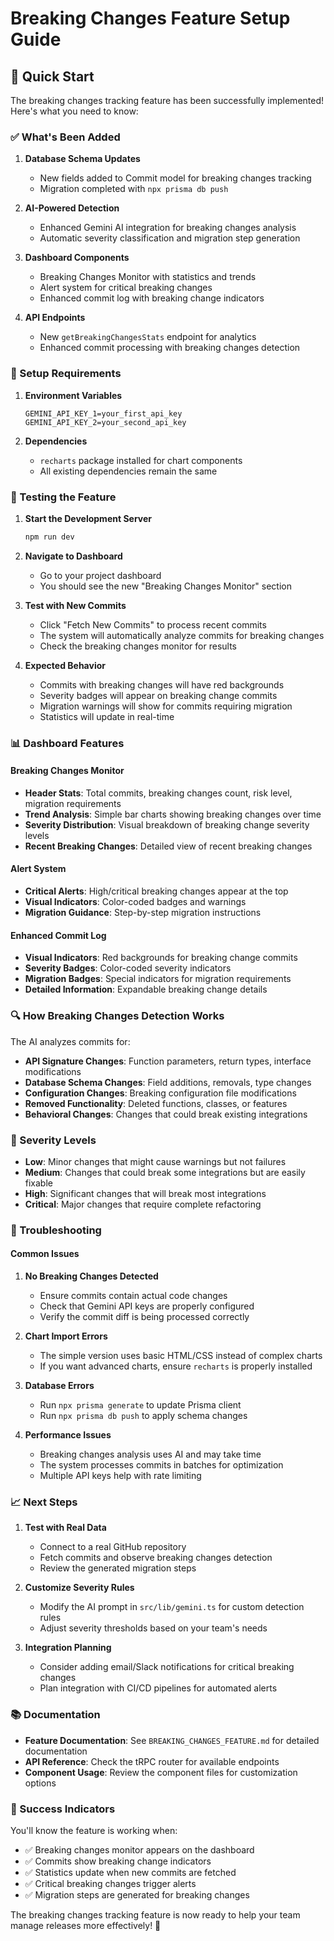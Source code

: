 # Breaking Changes Feature Setup Guide

## 🚀 Quick Start

The breaking changes tracking feature has been successfully implemented! Here's what you need to know:

### ✅ What's Been Added

1. **Database Schema Updates**
   - New fields added to Commit model for breaking changes tracking
   - Migration completed with `npx prisma db push`

2. **AI-Powered Detection**
   - Enhanced Gemini AI integration for breaking changes analysis
   - Automatic severity classification and migration step generation

3. **Dashboard Components**
   - Breaking Changes Monitor with statistics and trends
   - Alert system for critical breaking changes
   - Enhanced commit log with breaking change indicators

4. **API Endpoints**
   - New `getBreakingChangesStats` endpoint for analytics
   - Enhanced commit processing with breaking changes detection

### 🔧 Setup Requirements

1. **Environment Variables**
   ```env
   GEMINI_API_KEY_1=your_first_api_key
   GEMINI_API_KEY_2=your_second_api_key
   ```

2. **Dependencies**
   - `recharts` package installed for chart components
   - All existing dependencies remain the same

### 🧪 Testing the Feature

1. **Start the Development Server**
   ```bash
   npm run dev
   ```

2. **Navigate to Dashboard**
   - Go to your project dashboard
   - You should see the new "Breaking Changes Monitor" section

3. **Test with New Commits**
   - Click "Fetch New Commits" to process recent commits
   - The system will automatically analyze commits for breaking changes
   - Check the breaking changes monitor for results

4. **Expected Behavior**
   - Commits with breaking changes will have red backgrounds
   - Severity badges will appear on breaking change commits
   - Migration warnings will show for commits requiring migration
   - Statistics will update in real-time

### 📊 Dashboard Features

#### Breaking Changes Monitor
- **Header Stats**: Total commits, breaking changes count, risk level, migration requirements
- **Trend Analysis**: Simple bar charts showing breaking changes over time
- **Severity Distribution**: Visual breakdown of breaking change severity levels
- **Recent Breaking Changes**: Detailed view of recent breaking changes

#### Alert System
- **Critical Alerts**: High/critical breaking changes appear at the top
- **Visual Indicators**: Color-coded badges and warnings
- **Migration Guidance**: Step-by-step migration instructions

#### Enhanced Commit Log
- **Visual Indicators**: Red backgrounds for breaking change commits
- **Severity Badges**: Color-coded severity indicators
- **Migration Badges**: Special indicators for migration requirements
- **Detailed Information**: Expandable breaking change details

### 🔍 How Breaking Changes Detection Works

The AI analyzes commits for:
- **API Signature Changes**: Function parameters, return types, interface modifications
- **Database Schema Changes**: Field additions, removals, type changes
- **Configuration Changes**: Breaking configuration file modifications
- **Removed Functionality**: Deleted functions, classes, or features
- **Behavioral Changes**: Changes that could break existing integrations

### 🎯 Severity Levels

- **Low**: Minor changes that might cause warnings but not failures
- **Medium**: Changes that could break some integrations but are easily fixable
- **High**: Significant changes that will break most integrations
- **Critical**: Major changes that require complete refactoring

### 🚨 Troubleshooting

#### Common Issues

1. **No Breaking Changes Detected**
   - Ensure commits contain actual code changes
   - Check that Gemini API keys are properly configured
   - Verify the commit diff is being processed correctly

2. **Chart Import Errors**
   - The simple version uses basic HTML/CSS instead of complex charts
   - If you want advanced charts, ensure `recharts` is properly installed

3. **Database Errors**
   - Run `npx prisma generate` to update Prisma client
   - Run `npx prisma db push` to apply schema changes

4. **Performance Issues**
   - Breaking changes analysis uses AI and may take time
   - The system processes commits in batches for optimization
   - Multiple API keys help with rate limiting

### 📈 Next Steps

1. **Test with Real Data**
   - Connect to a real GitHub repository
   - Fetch commits and observe breaking changes detection
   - Review the generated migration steps

2. **Customize Severity Rules**
   - Modify the AI prompt in `src/lib/gemini.ts` for custom detection rules
   - Adjust severity thresholds based on your team's needs

3. **Integration Planning**
   - Consider adding email/Slack notifications for critical breaking changes
   - Plan integration with CI/CD pipelines for automated alerts

### 📚 Documentation

- **Feature Documentation**: See `BREAKING_CHANGES_FEATURE.md` for detailed documentation
- **API Reference**: Check the tRPC router for available endpoints
- **Component Usage**: Review the component files for customization options

### 🎉 Success Indicators

You'll know the feature is working when:
- ✅ Breaking changes monitor appears on the dashboard
- ✅ Commits show breaking change indicators
- ✅ Statistics update when new commits are fetched
- ✅ Critical breaking changes trigger alerts
- ✅ Migration steps are generated for breaking changes

The breaking changes tracking feature is now ready to help your team manage releases more effectively! 🚀 